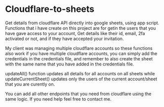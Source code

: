 # Cloudflare-to-sheets
Get details from cloudflare API directly into google sheets, using app script.
Functions that i have create on this project are for getin the users that you have gave access to your account, 
Get details like their id, email, 2fa activated or not, and if they have accepted your invitation.

My client was managing multiple cloudflare accounts so these functions also work if you have multiple cloudflare accounts, 
you can simply add the credentials in the credentials file, and remember to also create the sheet with the same name that you have added in the credentials file. 

updateAll() function updates all details for all accounts on all sheets
while updateCurrentSheet() updates only the users of the current account/sheet that you are curently on.

You can add all other endpoints that you need from cloudflare using the same logic.
If you need help feel free to contact me.
